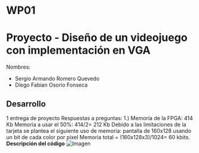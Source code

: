 # WP01
# Proyecto - Diseño de un videojuego con implementación en VGA 
Nombres:
* Sergio Armando Romero Quevedo
* Diego Fabian Osorio Fonseca
## Desarrollo

 1 entrega de proyecto 
 Respuestas a preguntas: 
 1.) Memoria de la FPGA: 414 Kb
 Memoría a usar el 50%: 414/2= 212 Kb
 Debido a las limitaciones de la tarjeta se plantea el siguiente uso de memoria:
 pantalla de 160x128 usando un bit de cada color por pixel 
 Memoria total = (160x128x3)/1024= 60 kbits.
 **Descripción del código**
 ![Imagen](https://github.com/unal-edigital1-lab/lab04-banco-registros-grupo04/blob/master/C4j4.png)
 
 
